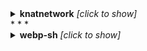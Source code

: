 
<details><summary><b>knatnetwork</b> <i>[click to show]</i></summary>
<div>

```
    
Error: {'total_count': 0, 'workflow_runs': []}
Error: {'total_count': 0, 'workflow_runs': []}
Error: {'total_count': 0, 'workflow_runs': []}
+----------------------------------+---------------+------------------------+--------------------------+------------------------+
| Repo                             | Total Runtime | Workflow Name          | Workflow Average Runtime | Workflow Total Runtime |
+----------------------------------+---------------+------------------------+--------------------------+------------------------+
| knatnetwork/g2ww-serverless      | 0.0 mins      |                        |                          |                        |
| knatnetwork/g2fs-serverless      | 0.0 mins      |                        |                          |                        |
| knatnetwork/github-runner        | 0.0 mins      |                        |                          |                        |
|                                  |               | Build Runner Image     | 0.0 mins                 | 0.0 mins               |
| knatnetwork/github-runner-kms    | 0.0 mins      |                        |                          |                        |
|                                  |               | No workflow name(why?) | 0.0 mins                 | 0.0 mins               |
| knatnetwork/clickhouse-builder   | 0.0 mins      |                        |                          |                        |
|                                  |               | No workflow name(why?) | 0.0 mins                 | 0.0 mins               |
| knatnetwork/clickhouse-server    | 0.0 mins      |                        |                          |                        |
|                                  |               | No workflow name(why?) | 0.0 mins                 | 0.0 mins               |
| knatnetwork/github-runner-kms-rs | 0.0 mins      |                        |                          |                        |
|                                  |               | Build Image            | 0.0 mins                 | 0.0 mins               |
+----------------------------------+---------------+------------------------+--------------------------+------------------------+

```
</div>
</details>
* * *
    

<details><summary><b>webp-sh</b> <i>[click to show]</i></summary>
<div>

```
    

<details><summary><b>datafuselabs</b> <i>[click to show]</i></summary>
<div>

```
    
Error: {'total_count': 0, 'workflow_runs': []}
Error: {'total_count': 0, 'workflow_runs': []}
Error: {'total_count': 0, 'workflow_runs': []}
Error: {'total_count': 0, 'workflow_runs': []}
Error: {'total_count': 0, 'workflow_runs': []}
Error: {'total_count': 0, 'workflow_runs': []}
Error: {'total_count': 0, 'workflow_runs': []}
Error: {'total_count': 0, 'workflow_runs': []}
Error: {'total_count': 0, 'workflow_runs': []}
Error: {'total_count': 0, 'workflow_runs': []}
Error: {'total_count': 0, 'workflow_runs': []}
Error: {'total_count': 0, 'workflow_runs': []}
Error: {'total_count': 0, 'workflow_runs': []}
+------------------------------------------+---------------+-------------------------------------+--------------------------+------------------------+
| Repo                                     | Total Runtime | Workflow Name                       | Workflow Average Runtime | Workflow Total Runtime |
+------------------------------------------+---------------+-------------------------------------+--------------------------+------------------------+
| datafuselabs/databend                    | 33399.05 mins |                                     |                          |                        |
|                                          |               | Release                             | 73.36 mins               | 3007.88 mins           |
|                                          |               | Cancel PR Workflow                  | 0.04 mins                | 7.27 mins              |
|                                          |               | Production                          | 25.13 mins               | 6936.02 mins           |
|                                          |               | Typos Check                         | 0.35 mins                | 413.53 mins            |
|                                          |               | Dev                                 | 19.16 mins               | 19100.33 mins          |
|                                          |               | No workflow name(why?)              | 0.0 mins                 | 0.0 mins               |
|                                          |               | Cloud                               | 32.63 mins               | 2577.9 mins            |
|                                          |               | PR Assistant                        | 0.2 mins                 | 20.82 mins             |
|                                          |               | Push on main                        | 2.12 mins                | 403.22 mins            |
|                                          |               | Bindings Python                     | 68.03 mins               | 136.05 mins            |
|                                          |               | Build Tool                          | 31.13 mins               | 31.13 mins             |
|                                          |               | Links                               | 1.93 mins                | 57.78 mins             |
|                                          |               | MetaChaos                           | 0.0 mins                 | 0.0 mins               |
|                                          |               | Meta                                | 0.27 mins                | 21.22 mins             |
|                                          |               | Share                               | 15.35 mins               | 138.15 mins            |
| datafuselabs/datafuse-operator           | 0.0 mins      |                                     |                          |                        |
| datafuselabs/openraft                    | 4077.92 mins  |                                     |                          |                        |
|                                          |               | No workflow name(why?)              | 0.0 mins                 | 0.0 mins               |
|                                          |               | ci                                  | 17.67 mins               | 3621.63 mins           |
|                                          |               | commit-message-check                | 1.2 mins                 | 275.25 mins            |
|                                          |               | Unit test coverage                  | 2.87 mins                | 117.5 mins             |
|                                          |               | DevSkim                             | 0.6 mins                 | 2.4 mins               |
|                                          |               | GPT refine markdown                 | 0.83 mins                | 55.45 mins             |
|                                          |               | .github/workflows/issue-cmds.yml    | 0.05 mins                | 3.22 mins              |
|                                          |               | .github/workflows/issue-welcome.yml | 0.19 mins                | 2.47 mins              |
|                                          |               | Release                             | 0.0 mins                 | 0.0 mins               |
| datafuselabs/test-infra                  | 0.0 mins      |                                     |                          |                        |
| datafuselabs/datafuse-presentations      | 0.0 mins      |                                     |                          |                        |
| datafuselabs/weekly                      | 0.0 mins      |                                     |                          |                        |
|                                          |               | No workflow name(why?)              | 0.0 mins                 | 0.0 mins               |
| datafuselabs/.github                     | 0.0 mins      |                                     |                          |                        |
| datafuselabs/openkv                      | 0.0 mins      |                                     |                          |                        |
|                                          |               | No workflow name(why?)              | 0.0 mins                 | 0.0 mins               |
| datafuselabs/opensrv                     | 0.0 mins      |                                     |                          |                        |
|                                          |               | CI                                  | 0.0 mins                 | 0.0 mins               |
| datafuselabs/databend-perf               | 60.1 mins     |                                     |                          |                        |
|                                          |               | Perf                                | 4.96 mins                | 44.63 mins             |
|                                          |               | pages build and deployment          | 0.41 mins                | 3.73 mins              |
|                                          |               | Reload hits                         | 2.35 mins                | 11.73 mins             |
|                                          |               | No workflow name(why?)              | 0.0 mins                 | 0.0 mins               |
| datafuselabs/helm-charts                 | 6.2 mins      |                                     |                          |                        |
|                                          |               | ci                                  | 2.24 mins                | 4.48 mins              |
|                                          |               | Release Charts                      | 0.48 mins                | 0.48 mins              |
|                                          |               | pages build and deployment          | 0.62 mins                | 1.23 mins              |
| datafuselabs/link                        | 0.0 mins      |                                     |                          |                        |
| datafuselabs/opencache                   | 0.0 mins      |                                     |                          |                        |
|                                          |               | CI                                  | 0.0 mins                 | 0.0 mins               |
|                                          |               | No workflow name(why?)              | 0.0 mins                 | 0.0 mins               |
| datafuselabs/databend-go                 | 17.35 mins    |                                     |                          |                        |
|                                          |               | CI                                  | 1.3 mins                 | 16.85 mins             |
|                                          |               | Release                             | 0.5 mins                 | 0.5 mins               |
| datafuselabs/jepsen.meta                 | 0.0 mins      |                                     |                          |                        |
| datafuselabs/databend-py                 | 0.0 mins      |                                     |                          |                        |
|                                          |               | CI                                  | 0.0 mins                 | 0.0 mins               |
|                                          |               | Release on Version Change           | 0.0 mins                 | 0.0 mins               |
| datafuselabs/databend-sqlalchemy         | 14.43 mins    |                                     |                          |                        |
|                                          |               | CI                                  | 0.69 mins                | 5.55 mins              |
|                                          |               | CI TEST                             | 1.11 mins                | 8.88 mins              |
| datafuselabs/hackathon2022               | 0.0 mins      |                                     |                          |                        |
| datafuselabs/databend-jdbc               | 30.8 mins     |                                     |                          |                        |
|                                          |               | Release Workflow                    | 0.0 mins                 | 0.0 mins               |
|                                          |               | Release Jar to Github               | 0.0 mins                 | 0.0 mins               |
|                                          |               | Tests                               | 1.4 mins                 | 30.8 mins              |
| datafuselabs/summer-of-code              | 0.0 mins      |                                     |                          |                        |
| datafuselabs/jsonb                       | 5.67 mins     |                                     |                          |                        |
|                                          |               | publish                             | 2.05 mins                | 2.05 mins              |
|                                          |               | Rust                                | 0.9 mins                 | 3.62 mins              |
| datafuselabs/opendal-redirect            | 0.0 mins      |                                     |                          |                        |
|                                          |               | No workflow name(why?)              | 0.0 mins                 | 0.0 mins               |
| datafuselabs/bendsql                     | 9633.03 mins  |                                     |                          |                        |
|                                          |               | Bindings Node.js                    | 88.94 mins               | 4535.95 mins           |
|                                          |               | Bindings Python                     | 88.66 mins               | 4432.77 mins           |
|                                          |               | CI                                  | 6.03 mins                | 536.87 mins            |
|                                          |               | PR Assistant                        | 0.21 mins                | 16.17 mins             |
|                                          |               | Publish                             | 2.47 mins                | 49.38 mins             |
|                                          |               | Release                             | 8.84 mins                | 61.9 mins              |
| datafuselabs/askbend                     | 0.0 mins      |                                     |                          |                        |
|                                          |               | ci                                  | 0.0 mins                 | 0.0 mins               |
|                                          |               | release                             | 0.0 mins                 | 0.0 mins               |
| datafuselabs/databend_fiddle             | 0.0 mins      |                                     |                          |                        |
|                                          |               | Pylint                              | 0.0 mins                 | 0.0 mins               |
| datafuselabs/databend-docs               | 1134.6 mins   |                                     |                          |                        |
|                                          |               | build                               | 5.23 mins                | 685.57 mins            |
|                                          |               | GPT Translate per Commit            | 2.58 mins                | 149.75 mins            |
|                                          |               | GPT Translate Sync                  | 1.0 mins                 | 2.0 mins               |
|                                          |               | GPT Translate by Input              | 2.99 mins                | 23.92 mins             |
|                                          |               | GPT Translate                       | 0.3 mins                 | 44.57 mins             |
|                                          |               | Links (Fail Fast)                   | 0.32 mins                | 155.85 mins            |
|                                          |               | Links                               | 2.43 mins                | 72.95 mins             |
| datafuselabs/databend-udf                | 0.0 mins      |                                     |                          |                        |
|                                          |               | PR Check                            | 0.0 mins                 | 0.0 mins               |
|                                          |               | Python                              | 0.0 mins                 | 0.0 mins               |
| datafuselabs/wizard                      | 0.0 mins      |                                     |                          |                        |
| datafuselabs/grafana-databend-datasource | 0.0 mins      |                                     |                          |                        |
|                                          |               | Release                             | 0.0 mins                 | 0.0 mins               |
| datafuselabs/druiddemo                   | 0.0 mins      |                                     |                          |                        |
+------------------------------------------+---------------+-------------------------------------+--------------------------+------------------------+

```
</div>
</details>
* * *
    

<details><summary><b>pingcap</b> <i>[click to show]</i></summary>
<div>

```
    
Error: {'total_count': 0, 'workflow_runs': []}
Error: {'total_count': 0, 'workflow_runs': []}
Error: {'total_count': 0, 'workflow_runs': []}
Error: {'total_count': 0, 'workflow_runs': []}
Error: {'total_count': 0, 'workflow_runs': []}
Error: {'total_count': 0, 'workflow_runs': []}
Error: {'total_count': 0, 'workflow_runs': []}
Error: {'total_count': 0, 'workflow_runs': []}
Error: {'total_count': 0, 'workflow_runs': []}
Error: {'total_count': 0, 'workflow_runs': []}
Error: {'total_count': 0, 'workflow_runs': []}
Error: {'total_count': 0, 'workflow_runs': []}
Error: {'total_count': 0, 'workflow_runs': []}
Error: {'total_count': 0, 'workflow_runs': []}
Error: {'total_count': 0, 'workflow_runs': []}
Error: {'total_count': 0, 'workflow_runs': []}
Error: {'total_count': 0, 'workflow_runs': []}
Error: {'total_count': 0, 'workflow_runs': []}
Error: {'total_count': 0, 'workflow_runs': []}
Error: {'total_count': 0, 'workflow_runs': []}
Error: {'total_count': 0, 'workflow_runs': []}
Error: {'total_count': 0, 'workflow_runs': []}
Error: {'total_count': 0, 'workflow_runs': []}
Error: {'total_count': 0, 'workflow_runs': []}
Error: {'total_count': 0, 'workflow_runs': []}
Error: {'total_count': 0, 'workflow_runs': []}
Error: {'total_count': 0, 'workflow_runs': []}
+------------------------------------+---------------+----------------------------------------------+--------------------------+------------------------+
| Repo                               | Total Runtime | Workflow Name                                | Workflow Average Runtime | Workflow Total Runtime |
+------------------------------------+---------------+----------------------------------------------+--------------------------+------------------------+
| pingcap/mp                         | 0.0 mins      |                                              |                          |                        |
| pingcap/tpcc-mysql                 | 0.0 mins      |                                              |                          |                        |
| pingcap/go-themis                  | 0.0 mins      |                                              |                          |                        |
| pingcap/sqllogictest               | 0.0 mins      |                                              |                          |                        |
| pingcap/check                      | 0.0 mins      |                                              |                          |                        |
| pingcap/tidb-lmdb                  | 0.0 mins      |                                              |                          |                        |
| pingcap/tidb                       | 2761.25 mins  |                                              |                          |                        |
|                                    |               | BR & Lightning                               | 4.0 mins                 | 2011.77 mins           |
|                                    |               | Dumpling                                     | 7.42 mins                | 675.47 mins            |
|                                    |               | BR / Compatibility Test                      | 0.0 mins                 | 0.0 mins               |
|                                    |               | misc                                         | 1.81 mins                | 74.02 mins             |
|                                    |               | MySQL Tests                                  | 0.0 mins                 | 0.0 mins               |
| pingcap/tidb-bench                 | 0.0 mins      |                                              |                          |                        |
| pingcap/go-hbase                   | 0.0 mins      |                                              |                          |                        |
| pingcap/tso                        | 0.0 mins      |                                              |                          |                        |
| pingcap/themis                     | 0.0 mins      |                                              |                          |                        |
| pingcap/mysqlrelay                 | 0.0 mins      |                                              |                          |                        |
| pingcap/weekly                     | 0.0 mins      |                                              |                          |                        |
| pingcap/tipb                       | 47.18 mins    |                                              |                          |                        |
|                                    |               | Unit Test                                    | 3.93 mins                | 47.18 mins             |
| pingcap/kvproto                    | 180.72 mins   |                                              |                          |                        |
|                                    |               | C++ Test                                     | 16.63 mins               | 133.03 mins            |
|                                    |               | Golang Test                                  | 0.95 mins                | 7.63 mins              |
|                                    |               | Rust Test                                    | 5.01 mins                | 40.05 mins             |
| pingcap/etcdv3-gateway             | 0.0 mins      |                                              |                          |                        |
| pingcap/mpdriver                   | 0.0 mins      |                                              |                          |                        |
| pingcap/logo                       | 0.0 mins      |                                              |                          |                        |
| pingcap/goyacc                     | 0.0 mins      |                                              |                          |                        |
| pingcap/goleveldb                  | 0.0 mins      |                                              |                          |                        |
| pingcap/docs                       | 3334.3 mins   |                                              |                          |                        |
|                                    |               | Upload media files to Qiniu when they change | 0.36 mins                | 4.27 mins              |
|                                    |               | Trigger docs site update                     | 0.21 mins                | 73.67 mins             |
|                                    |               | external-link-check                          | 0.0 mins                 | 0.0 mins               |
|                                    |               | Automatic Rebase                             | 0.03 mins                | 58.33 mins             |
|                                    |               | ci                                           | 2.58 mins                | 2469.53 mins           |
|                                    |               | Links                                        | 2.6 mins                 | 10.38 mins             |
|                                    |               | bot                                          | 0.43 mins                | 9.57 mins              |
|                                    |               | cron                                         | 2.12 mins                | 10.6 mins              |
|                                    |               | Links (Fail Fast)                            | 0.42 mins                | 392.52 mins            |
|                                    |               | Prevent Deletion                             | 0.31 mins                | 305.43 mins            |
|                                    |               | translation                                  | 0.0 mins                 | 0.0 mins               |
|                                    |               | JA Full Translation (Google version)         | 0.0 mins                 | 0.0 mins               |
| pingcap/docs-cn                    | 2763.28 mins  |                                              |                          |                        |
|                                    |               | ci                                           | 3.03 mins                | 2165.58 mins           |
|                                    |               | Trigger docs site update                     | 0.18 mins                | 53.6 mins              |
|                                    |               | Flush PDF by Version                         | 0.24 mins                | 0.48 mins              |
|                                    |               | Flush All PDF                                | 0.21 mins                | 1.07 mins              |
|                                    |               | Links (Fail Fast)                            | 0.38 mins                | 262.18 mins            |
|                                    |               | Links                                        | 1.68 mins                | 6.7 mins               |
|                                    |               | Upload media files to Qiniu when they change | 0.32 mins                | 2.57 mins              |
|                                    |               | Prevent Deletion                             | 0.3 mins                 | 216.85 mins            |
|                                    |               | Automatic Rebase                             | 0.03 mins                | 54.25 mins             |
| pingcap/tidb-binlog                | 0.0 mins      |                                              |                          |                        |
| pingcap/sqlgram                    | 0.0 mins      |                                              |                          |                        |
| pingcap/mydumper                   | 0.0 mins      |                                              |                          |                        |
| pingcap/blog                       | 0.0 mins      |                                              |                          |                        |
|                                    |               | No workflow name(why?)                       | 0.0 mins                 | 0.0 mins               |
| pingcap/tidb-ansible               | 0.0 mins      |                                              |                          |                        |
| pingcap/rust-protobuf              | 0.0 mins      |                                              |                          |                        |
| pingcap/grpc-rust                  | 0.0 mins      |                                              |                          |                        |
| pingcap/mybatis-3                  | 0.0 mins      |                                              |                          |                        |
| pingcap/blog-cn                    | 0.0 mins      |                                              |                          |                        |
|                                    |               | No workflow name(why?)                       | 0.0 mins                 | 0.0 mins               |
| pingcap/tikv-client-lib-java       | 0.0 mins      |                                              |                          |                        |
| pingcap/tispark                    | 392.15 mins   |                                              |                          |                        |
|                                    |               | TLS test                                     | 8.76 mins                | 87.63 mins             |
|                                    |               | alter-primary-key-false-test                 | 0.0 mins                 | 0.0 mins               |
|                                    |               | No workflow name(why?)                       | 0.0 mins                 | 0.0 mins               |
|                                    |               | CodeQL                                       | 10.92 mins               | 152.87 mins            |
|                                    |               | Follower Read test                           | 7.09 mins                | 70.95 mins             |
|                                    |               | Close inactive issues                        | 0.21 mins                | 6.23 mins              |
|                                    |               | License checker                              | 0.76 mins                | 7.58 mins              |
|                                    |               | verify                                       | 6.69 mins                | 66.88 mins             |
| pingcap/octopus                    | 0.0 mins      |                                              |                          |                        |
| pingcap/tidb-tools                 | 0.0 mins      |                                              |                          |                        |
| pingcap/jepsen                     | 0.0 mins      |                                              |                          |                        |
| pingcap/kubeadm-dind-cluster       | 0.0 mins      |                                              |                          |                        |
| pingcap/chaos                      | 0.0 mins      |                                              |                          |                        |
| pingcap/meetup                     | 0.0 mins      |                                              |                          |                        |
|                                    |               | No workflow name(why?)                       | 0.0 mins                 | 0.0 mins               |
| pingcap/mysqlx-driver              | 0.0 mins      |                                              |                          |                        |
| pingcap/campaign                   | 0.0 mins      |                                              |                          |                        |
| pingcap/community                  | 0.0 mins      |                                              |                          |                        |
| pingcap/tidb-lightning             | 0.0 mins      |                                              |                          |                        |
| pingcap/tidb-ctl                   | 0.0 mins      |                                              |                          |                        |
|                                    |               | No workflow name(why?)                       | 0.0 mins                 | 0.0 mins               |
| pingcap/tidb-inspect-tools         | 0.0 mins      |                                              |                          |                        |
| pingcap/tidb-vision                | 0.0 mins      |                                              |                          |                        |
| pingcap/thirdparty-ops             | 0.0 mins      |                                              |                          |                        |
| pingcap/tla-plus                   | 0.0 mins      |                                              |                          |                        |
| pingcap/tidb-docker-compose        | 0.0 mins      |                                              |                          |                        |
| pingcap/go-ycsb                    | 0.0 mins      |                                              |                          |                        |
|                                    |               | Docker Image CI                              | 0.0 mins                 | 0.0 mins               |
|                                    |               | No workflow name(why?)                       | 0.0 mins                 | 0.0 mins               |
|                                    |               | Go                                           | 0.0 mins                 | 0.0 mins               |
| pingcap/tispark-test-data          | 0.0 mins      |                                              |                          |                        |
| pingcap/murmur3                    | 0.0 mins      |                                              |                          |                        |
| pingcap/oasis                      | 0.0 mins      |                                              |                          |                        |
| pingcap/tidb-insight               | 0.0 mins      |                                              |                          |                        |
|                                    |               | No workflow name(why?)                       | 0.0 mins                 | 0.0 mins               |
| pingcap/badger                     | 0.0 mins      |                                              |                          |                        |
| pingcap/tidb-operator              | 1582.98 mins  |                                              |                          |                        |
|                                    |               | No workflow name(why?)                       | 0.0 mins                 | 0.0 mins               |
|                                    |               | chaos                                        | 0.0 mins                 | 0.0 mins               |
|                                    |               | ci                                           | 18.54 mins               | 1575.63 mins           |
|                                    |               | Close stale issues/prs                       | 0.24 mins                | 7.35 mins              |
| pingcap/vldb-boss-2018             | 0.0 mins      |                                              |                          |                        |
| pingcap/errors                     | 0.0 mins      |                                              |                          |                        |
| pingcap/errcode                    | 0.0 mins      |                                              |                          |                        |
| pingcap/tidb-engine-ext            | 414.37 mins   |                                              |                          |                        |
|                                    |               | Pull Request CI                              | 18.83 mins               | 414.37 mins            |
| pingcap/tidb-academy-labs          | 0.0 mins      |                                              |                          |                        |
| pingcap/parser                     | 0.0 mins      |                                              |                          |                        |
| pingcap/benchmarksql               | 0.0 mins      |                                              |                          |                        |
| pingcap/gofail                     | 0.0 mins      |                                              |                          |                        |
| pingcap/work-reporter              | 0.0 mins      |                                              |                          |                        |
| pingcap/dm                         | 0.0 mins      |                                              |                          |                        |
|                                    |               | No workflow name(why?)                       | 0.0 mins                 | 0.0 mins               |
| pingcap/talent-plan                | 0.0 mins      |                                              |                          |                        |
| pingcap/log                        | 0.0 mins      |                                              |                          |                        |
|                                    |               | Audit License                                | 0.0 mins                 | 0.0 mins               |
|                                    |               | Unit Test                                    | 0.0 mins                 | 0.0 mins               |
| pingcap/tiflash                    | 0.0 mins      |                                              |                          |                        |
| pingcap/poco                       | 0.0 mins      |                                              |                          |                        |
| pingcap/capnproto                  | 0.0 mins      |                                              |                          |                        |
| pingcap/boost-extra                | 0.0 mins      |                                              |                          |                        |
| pingcap/kdt                        | 0.0 mins      |                                              |                          |                        |
| pingcap/failpoint                  | 0.0 mins      |                                              |                          |                        |
|                                    |               | Build & Test                                 | 0.0 mins                 | 0.0 mins               |
| pingcap/tidb-datanucleus-adapter   | 0.0 mins      |                                              |                          |                        |
| pingcap/homebrew-brew              | 0.0 mins      |                                              |                          |                        |
| pingcap/tidb-cloud-backup          | 0.0 mins      |                                              |                          |                        |
| pingcap/tidiff                     | 0.0 mins      |                                              |                          |                        |
| pingcap/fn                         | 0.0 mins      |                                              |                          |                        |
| pingcap/diag                       | 0.0 mins      |                                              |                          |                        |
|                                    |               | release-diag                                 | 0.0 mins                 | 0.0 mins               |
|                                    |               | reprotest                                    | 0.0 mins                 | 0.0 mins               |
|                                    |               | static-tests                                 | 0.0 mins                 | 0.0 mins               |
| pingcap/sqlsmith                   | 0.0 mins      |                                              |                          |                        |
| pingcap/public_bi_benchmark        | 0.0 mins      |                                              |                          |                        |
| pingcap/tispark-test               | 0.0 mins      |                                              |                          |                        |
| pingcap/monitoring                 | 0.0 mins      |                                              |                          |                        |
| pingcap/presentations              | 0.0 mins      |                                              |                          |                        |
| pingcap/tiflow                     | 41460.2 mins  |                                              |                          |                        |
|                                    |               | Auto Assign to Bugs and Questions            | 0.24 mins                | 42.95 mins             |
|                                    |               | Check & Build                                | 13.79 mins               | 2607.05 mins           |
|                                    |               | Dataflow Engine Chaos                        | 56.82 mins               | 11931.52 mins          |
|                                    |               | DM Binlog 999999                             | 11.98 mins               | 2515.42 mins           |
|                                    |               | DM Chaos                                     | 51.22 mins               | 10755.6 mins           |
|                                    |               | Mariadb Master Down and Up                   | 10.92 mins               | 2292.65 mins           |
|                                    |               | DM Web UI Lint                               | 0.0 mins                 | 0.0 mins               |
|                                    |               | Upstream Database Switch                     | 11.75 mins               | 2466.72 mins           |
|                                    |               | Design Docs Lint                             | 0.0 mins                 | 0.0 mins               |
|                                    |               | Upgrade DM via TiUP                          | 42.13 mins               | 8848.3 mins            |
| pingcap/br                         | 0.0 mins      |                                              |                          |                        |
|                                    |               | No workflow name(why?)                       | 0.0 mins                 | 0.0 mins               |
| pingcap/go-randgen                 | 0.0 mins      |                                              |                          |                        |
| pingcap/k8s-fluent-bit-stackdriver | 0.0 mins      |                                              |                          |                        |
| pingcap/advanced-statefulset       | 65.3 mins     |                                              |                          |                        |
|                                    |               | ci                                           | 13.06 mins               | 65.3 mins              |
|                                    |               | release                                      | 0.0 mins                 | 0.0 mins               |
| pingcap/style-guide                | 0.0 mins      |                                              |                          |                        |
| pingcap/go-tpc                     | 0.0 mins      |                                              |                          |                        |
|                                    |               | release                                      | 0.0 mins                 | 0.0 mins               |
|                                    |               | workflow                                     | 0.0 mins                 | 0.0 mins               |
| pingcap/kops                       | 0.0 mins      |                                              |                          |                        |
| pingcap/sysutil                    | 0.0 mins      |                                              |                          |                        |
|                                    |               | Test                                         | 0.0 mins                 | 0.0 mins               |
| pingcap/discourse                  | 0.0 mins      |                                              |                          |                        |
| pingcap/discourse-chat-integration | 0.0 mins      |                                              |                          |                        |
| pingcap/discourse_docker           | 0.0 mins      |                                              |                          |                        |
| pingcap/tidb-helper                | 0.0 mins      |                                              |                          |                        |
| pingcap/dumpling                   | 0.0 mins      |                                              |                          |                        |
|                                    |               | No workflow name(why?)                       | 0.0 mins                 | 0.0 mins               |
| pingcap/tipocket                   | 0.0 mins      |                                              |                          |                        |
|                                    |               | No workflow name(why?)                       | 0.0 mins                 | 0.0 mins               |
+------------------------------------+---------------+----------------------------------------------+--------------------------+------------------------+

```
</div>
</details>
* * *
    

<details><summary><b>tgbot-collection</b> <i>[click to show]</i></summary>
<div>

```
    
Error: {'total_count': 0, 'workflow_runs': []}
Error: {'total_count': 0, 'workflow_runs': []}
Error: {'total_count': 0, 'workflow_runs': []}
Error: {'total_count': 0, 'workflow_runs': []}
Error: {'total_count': 0, 'workflow_runs': []}
